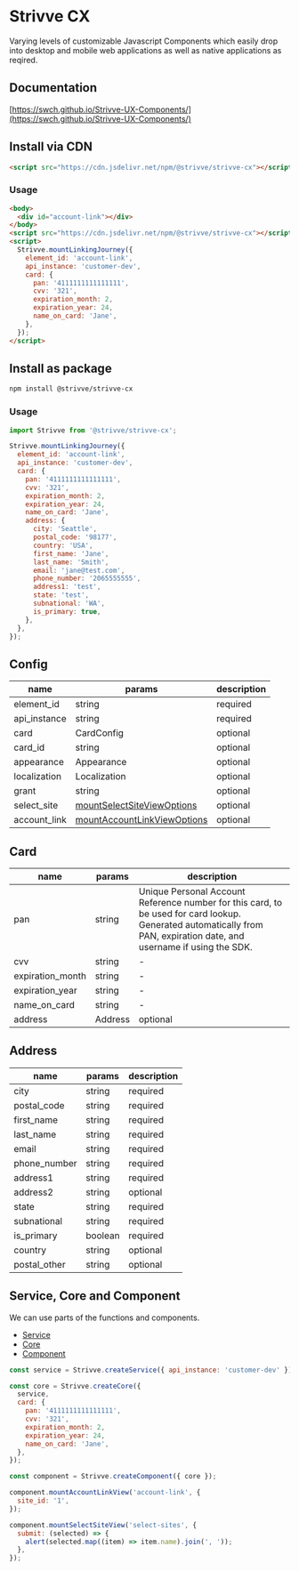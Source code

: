 # Strivve CX

Varying levels of customizable Javascript Components which easily drop into desktop and mobile web applications as well as native applications as reqired.

## Documentation

[https://swch.github.io/Strivve-UX-Components/](https://swch.github.io/Strivve-UX-Components/)

## Install via CDN

```html
<script src="https://cdn.jsdelivr.net/npm/@strivve/strivve-cx"></script>
```

### Usage

```html
<body>
  <div id="account-link"></div>
</body>
<script src="https://cdn.jsdelivr.net/npm/@strivve/strivve-cx"></script>
<script>
  Strivve.mountLinkingJourney({
    element_id: 'account-link',
    api_instance: 'customer-dev',
    card: {
      pan: '4111111111111111',
      cvv: '321',
      expiration_month: 2,
      expiration_year: 24,
      name_on_card: 'Jane',
    },
  });
</script>
```

## Install as package

```bash
npm install @strivve/strivve-cx
```

### Usage

```js
import Strivve from '@strivve/strivve-cx';

Strivve.mountLinkingJourney({
  element_id: 'account-link',
  api_instance: 'customer-dev',
  card: {
    pan: '4111111111111111',
    cvv: '321',
    expiration_month: 2,
    expiration_year: 24,
    name_on_card: 'Jane',
    address: {
      city: 'Seattle',
      postal_code: '98177',
      country: 'USA',
      first_name: 'Jane',
      last_name: 'Smith',
      email: 'jane@test.com',
      phone_number: '2065555555',
      address1: 'test',
      state: 'test',
      subnational: 'WA',
      is_primary: true,
    },
  },
});
```

## Config

| name         | params                                                                       | description |
| ------------ | ---------------------------------------------------------------------------- | ----------- |
| element_id   | string                                                                       | required    |
| api_instance | string                                                                       | required    |
| card         | CardConfig                                                                   | optional    |
| card_id      | string                                                                       | optional    |
| appearance   | Appearance                                                                   | optional    |
| localization | Localization                                                                 | optional    |
| grant        | string                                                                       | optional    |
| select_site  | [mountSelectSiteViewOptions](docs/component.md#mountSelectSiteViewcomponent) | optional    |
| account_link | [mountAccountLinkViewOptions](docs/component.md#mountAccountLinkViewoptions) | optional    |

## Card

| name             | params | description                                                                                                                                                           |
| ---------------- | ------ | --------------------------------------------------------------------------------------------------------------------------------------------------------------------- |
| pan              | string | Unique Personal Account Reference number for this card, to be used for card lookup. Generated automatically from PAN, expiration date, and username if using the SDK. |
| cvv              | string | -                                                                                                                                                                     |
| expiration_month | string | -                                                                                                                                                                     |
| expiration_year  | string | -                                                                                                                                                                     |
| name_on_card     | string | -                                                                                                                                                                     |
| address     | Address | optional                                                                                                                                                                     |

## Address

| name             | params | description                                                                                                                                                           |
| ---------------- | ------ | ---------------------------------------------------------------------------------------------------------------------------------------------------------------------                                                                                                                                                                      |
| city     | string | required  |
| postal_code     | string | required  |
| first_name     | string | required  |
| last_name     | string | required  |
| email     | string | required  |
| phone_number     | string | required  |
| address1     | string | required  |
| address2     | string | optional  |
| state     | string | required  |
| subnational     | string | required  |
| is_primary     | boolean | required  |
| country     | string | optional  |
| postal_other     | string | optional  |




## Service, Core and Component

We can use parts of the functions and components.

- [Service](docs/service.md)
- [Core](docs/core.md)
- [Component](docs/component.md)

```js
const service = Strivve.createService({ api_instance: 'customer-dev' });

const core = Strivve.createCore({
  service,
  card: {
    pan: '4111111111111111',
    cvv: '321',
    expiration_month: 2,
    expiration_year: 24,
    name_on_card: 'Jane',
  },
});

const component = Strivve.createComponent({ core });

component.mountAccountLinkView('account-link', {
  site_id: '1',
});

component.mountSelectSiteView('select-sites', {
  submit: (selected) => {
    alert(selected.map((item) => item.name).join(', '));
  },
});
```
